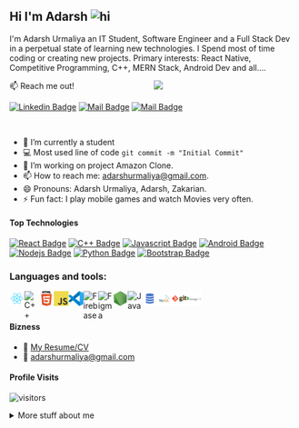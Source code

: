 ## Hi I'm Adarsh <img src="https://user-images.githubusercontent.com/1303154/88677602-1635ba80-d120-11ea-84d8-d263ba5fc3c0.gif" width="28px" height="28px" alt="hi">

I'm Adarsh Urmaliya an IT Student, Software Engineer and a Full Stack Dev in a perpetual state of learning new technologies. I Spend most of time coding or creating new projects. Primary interests: React Native, Competitive Programming, C++, MERN Stack, Android Dev and all....

<img align="right" src="https://user-images.githubusercontent.com/67074308/181810714-f050ac90-47c6-41ad-8e26-82ef9ce9ec27.gif" width="250px" height="auto" >

:mailbox: Reach me out!

[![Linkedin Badge](https://img.shields.io/badge/-Adarsh-0e76a8?style=flat&labelColor=0e76a8&logo=linkedin&logoColor=white)](https://www.linkedin.com/in/adarsh-urmaliya-6008201aa/) [![Mail Badge](https://img.shields.io/badge/-zakarian17s-4CB96B?style=flat&labelColor=brightgreen&logo=geeksforgeeks&logoColor=white)](https://auth.geeksforgeeks.org/user/zakarian17s/profile) [![Mail Badge](https://img.shields.io/badge/-Adarsh-c0392b?style=flat&labelColor=c0392b&logo=gmail&logoColor=white)](mailto:adarshurmaliya@gmail.com)


<br>

- 🔭 I’m currently a student
- :computer: Most used line of code `git commit -m "Initial Commit"`
- 🤔 I’m working on project Amazon Clone.
- 📫 How to reach me: adarshurmaliya@gmail.com.
- 😄 Pronouns: Adarsh Urmaliya, Adarsh, Zakarian.
- ⚡ Fun fact: I play mobile games and watch Movies very often.


#### Top Technologies

<!-- TODO: Make technologies links takes you to repositories -->

[![React Badge](https://img.shields.io/badge/-React-61DBFB?style=for-the-badge&labelColor=black&logo=react&logoColor=61DBFB)](https://github.com/Satellite-system/Amazon-clone-React_based-Web_Page)  [![C++ Badge](https://img.shields.io/badge/C++-004283?style=for-the-badge&labelColor=black&logo=c%2B%2B&logoColor=659BD3)](https://github.com/Satellite-system/Amazon-clone-React_based-Web_Page)  [![Javascript Badge](https://img.shields.io/badge/-Javascript-F0DB4F?style=for-the-badge&labelColor=black&logo=javascript&logoColor=F0DB4F)](https://github.com/Satellite-system/Disney-Clone_MERN-project)  [![Android Badge](https://img.shields.io/badge/-Android-4285F4?style=for-the-badge&labelColor=black&logo=Android&logoColor=#3DDA84)](https://github.com/Satellite-system/Multi-user-Real-Time-Chat-Application)  [![Nodejs Badge](https://img.shields.io/badge/-Nodejs-3C873A?style=for-the-badge&labelColor=black&logo=node.js&logoColor=3C873A)](https://github.com/Satellite-system/React_based-Note_taking-web-server-Api)  [![Python Badge](https://img.shields.io/badge/-Python-3673A6?style=for-the-badge&labelColor=black&logo=python&logoColor=#1E405D)](https://github.com/Satellite-system/Voice_Assistant) [![Bootstrap Badge](https://img.shields.io/badge/-Bootstrap-7D12F8?style=for-the-badge&labelColor=black&logo=bootstrap&logoColor=7D12F9)](https://github.com/Satellite-system/React_based-Note_taking-web-server-Api)

### Languages and tools:

<img align="left" alt="React" width="26px" src="https://raw.githubusercontent.com/github/explore/80688e429a7d4ef2fca1e82350fe8e3517d3494d/topics/react/react.png" />

<img align="left" alt="C++" width="26px" src="https://raw.githubusercontent.com/get-icon/geticon/master/icons/c-plusplus.svg" />

<img align="left" alt="HTML5" width="26px" src="https://raw.githubusercontent.com/github/explore/80688e429a7d4ef2fca1e82350fe8e3517d3494d/topics/html/html.png" />

<img align="left" alt="JavaScript" width="26px" src="https://raw.githubusercontent.com/github/explore/80688e429a7d4ef2fca1e82350fe8e3517d3494d/topics/javascript/javascript.png" />

<img align="left" alt="Visual Studio Code" width="26px" src="https://raw.githubusercontent.com/github/explore/80688e429a7d4ef2fca1e82350fe8e3517d3494d/topics/visual-studio-code/visual-studio-code.png" />

<img align="left" alt="Firebase" width="26px" src="https://raw.githubusercontent.com/Satellite-system/geticon/master/icons/firebase.svg" />

<img align="left" alt="Figma" width="26px" src="https://raw.githubusercontent.com/Satellite-system/geticon/master/icons/figma.svg" />

<img align="left" alt="Node.js" width="26px" src="https://raw.githubusercontent.com/github/explore/80688e429a7d4ef2fca1e82350fe8e3517d3494d/topics/nodejs/nodejs.png" />

<img align="left" alt="Java" width="26px" src="https://raw.githubusercontent.com/Satellite-system/geticon/master/icons/java.svg" />


<img align="left" alt="SQL" width="26px" src="https://raw.githubusercontent.com/github/explore/80688e429a7d4ef2fca1e82350fe8e3517d3494d/topics/sql/sql.png" />

<img align="left" alt="MySQL" width="26px" src="https://raw.githubusercontent.com/github/explore/80688e429a7d4ef2fca1e82350fe8e3517d3494d/topics/mysql/mysql.png" />

<img align="left" alt="Git" width="26px" src="https://raw.githubusercontent.com/github/explore/80688e429a7d4ef2fca1e82350fe8e3517d3494d/topics/git/git.png" />

<img align="left" alt="MongoDB" width="26px" src="https://raw.githubusercontent.com/github/explore/80688e429a7d4ef2fca1e82350fe8e3517d3494d/topics/mongodb/mongodb.png" />

<br />
<br />

#### Bizness
- :paperclip: [My Resume/CV](https://github.com/Satellite-system/Satellite-system/blob/main/Resume/ADARSH's%20Resume.pdf)
- :email: adarshurmaliya@gmail.com


#### Profile Visits 

![visitors](https://visitor-badge.glitch.me/badge?page_id=Satellite-system.Satellite-system)

<details>
<summary>
  More stuff about me
</summary>

<br>

<table>
  <tr>
    <td align="center">
      <h1>Achievements</h1>
    </td>
    <td align="center">
      <img alt="" width="400" align="right" src ="https://github-readme-stats.vercel.app/api/top-langs/?username=Satellite-system&count_private=true&layout=compact&theme=chartreuse-dark&langs_count=12" height="170px" width="360px">
    </td>
  </tr>
  <tr>
    <td align="center">
      <img alt="" width="400" src="https://github-readme-stats.vercel.app/api?username=Satellite-system&count_private=true&theme=chartreuse-dark&hide=contribs,prs" width="360px" height="170px" >
    </td>
    <td align="center">
       <img alt="" width="400" align="right" src ="https://github-readme-streak-stats.herokuapp.com?user=Satellite-system&count_private=true&theme=chartreuse-dark" width="360px" height="170px">
    </td>
  </tr>
</table>

<h3>I love Coding !</h3>

#### Coding Stats

<!--START_SECTION:waka-->
```text
JavaScript   27 hrs 41 mins  ██████████████░░░░░░░░░░░   69.47 % 
C++           8 hrs 38 mins  ██████░░░░░░░░░░░░░░░░░░░   21.45 % 
HTML         1 hr 50 mins    ██▒░░░░░░░░░░░░░░░░░░░░░░   04.51 % 
Markdown     1 hr 27 mins    ██░░░░░░░░░░░░░░░░░░░░░░░   03.63 % 
Other       22 mins          ░░░░░░░░░░░░░░░░░░░░░░░░░   00.64 % 
YAML         2 mins          ░░░░░░░░░░░░░░░░░░░░░░░░░   00.30 % 
```
<!--END_SECTION:waka-->

#### Github Stats

![Adarsh's github stats](https://github-readme-stats.vercel.app/api?username=Satellite-system&count_private=true&theme=chartreuse-dark&hide=contribs,prs)
  
 <hr>

<h2 align="left">
:hourglass_flowing_sand:
&nbsp;
Recent Activity :
<br></h2>
                                                                                                      
<img src = "https://activity-graph.herokuapp.com/graph?username=Satellite-system&count_private=true&bg_color=000000&line=ffb812&area=true&color=6BD600&hide_border=false&hide_title=true">


</details>
